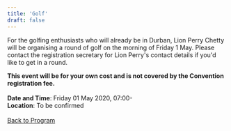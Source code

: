 ```yaml
---
title: 'Golf'
draft: false
---
```


For the golfing enthusiasts who will already be in Durban, Lion Perry Chetty will be organising a round of golf on the morning of Friday 1 May. Please contact the registration secretary for Lion Perry's contact details if you'd like to get in a round.

**This event will be for your own cost and is not covered by the Convention registration fee.**
\
\
**Date and Time**: Friday 01 May 2020, 07:00- \
**Location**: To be confirmed
\
\
[Back to Program](/program)
